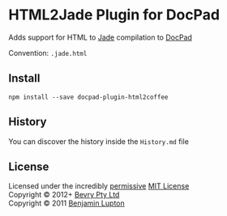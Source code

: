 # HTML2Jade Plugin for DocPad
Adds support for HTML to [Jade](http://jade-lang.com/) compilation to [DocPad](https://docpad.org)

Convention:  `.jade.html`


## Install

```
npm install --save docpad-plugin-html2coffee
```


## History
You can discover the history inside the `History.md` file


## License
Licensed under the incredibly [permissive](http://en.wikipedia.org/wiki/Permissive_free_software_licence) [MIT License](http://creativecommons.org/licenses/MIT/)
<br/>Copyright &copy; 2012+ [Bevry Pty Ltd](http://bevry.me)
<br/>Copyright &copy; 2011 [Benjamin Lupton](http://balupton.com)